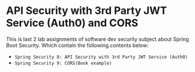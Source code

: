 # API  Security with 3rd Party JWT Service (Auth0) and CORS
This is last 2 lab assignments of software dev security subject about Spring Boot Security. Which contain the following contents below:
* ```Spring Security 8: API Security with 3rd Party JWT Service (Auth0)```
* ```Spring Security 9: CORS(Book example)```